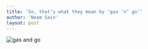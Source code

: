 ```yaml
---
title: 'So, that’s what they mean by ‘gas ‘n’ go’'
author: 'Noam Sain'
layout: post
---
```


![gas and go](/_assets/img/2013/04/20100518.jpg)
